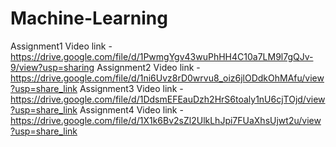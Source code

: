 # Machine-Learning
Assignment1 Video link - https://drive.google.com/file/d/1PwmgYgv43wuPhHH4C10a7LM9l7gQJv-9/view?usp=sharing
Assignment2 Video link - https://drive.google.com/file/d/1ni6Uvz8rD0wrvu8_oiz6jlODdkOhMAfu/view?usp=share_link
Assignment3 Video link - https://drive.google.com/file/d/1DdsmEFEauDzh2HrS6toaly1nU6cjTOjd/view?usp=share_link
Assignment4 Video link - https://drive.google.com/file/d/1X1k6Bv2sZl2UlkLhJpi7FUaXhsUjwt2u/view?usp=share_link
